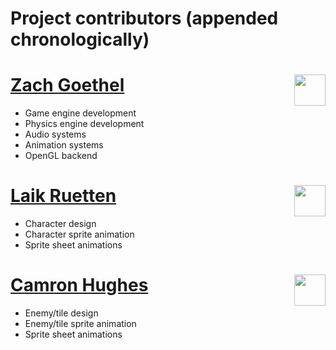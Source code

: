 
Project contributors (appended chronologically)
============================================

[<img align="right" width="50px" src="https://avatars2.githubusercontent.com/u/13502112"/> Zach Goethel](https://github.com/zgoethel)
=======
  * Game engine development
  * Physics engine development
  * Audio systems
  * Animation systems
  * OpenGL backend
  
[<img align="right" width="50px" src="https://avatars1.githubusercontent.com/u/10680219"/> Laik Ruetten](https://github.com/ruetten)
=======
  * Character design
  * Character sprite animation
  * Sprite sheet animations
  
[<img align="right" width="50px" src="https://avatars3.githubusercontent.com/u/56011390"/> Camron Hughes](https://github.com/Sciguy1)
=======

  * Enemy/tile design
  * Enemy/tile sprite animation
  * Sprite sheet animations